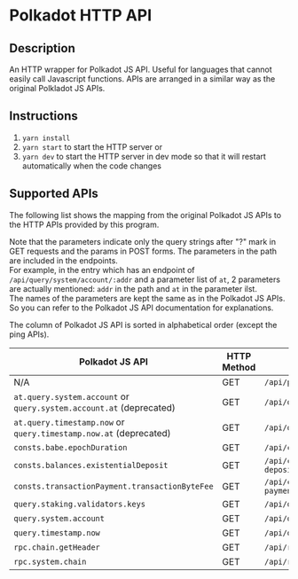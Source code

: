 # Polkadot HTTP API

## Description
An HTTP wrapper for Polkadot JS API. Useful for languages that cannot easily call Javascript functions. APIs are arranged in a similar way as the original Polkladot JS APIs.

## Instructions

1.  `yarn install`
2.  `yarn start` to start the HTTP server or
3.  `yarn dev` to start the HTTP server in dev mode so that it will restart automatically when the code changes

## Supported APIs

The following list shows the mapping from the original Polkadot JS APIs to the HTTP APIs provided by this program.

Note that the parameters indicate only the query strings after "?" mark in GET requests and the params in POST forms. The parameters in the path are included in the endpoints.  
For example, in the entry which has an endpoint of `/api/query/system/account/:addr` and a parameter list of `at`, 2 parameters are actually mentioned: `addr` in the path and `at` in the parameter ilst.  
The names of the parameters are kept the same as in the Polkadot JS APIs. So you can refer to the Polkadot JS API documentation for explanations.

The column of Polkadot JS API is sorted in alphabetical order (except the ping APIs).

|Polkadot JS API|HTTP Method|HTTP Endpoint|Parameters|
|-|-|-|-|
|N/A|GET|`/api/ping`||
|`at.query.system.account` or `query.system.account.at` (deprecated)|GET|`/api/query/system/account/:addr`|`at`|
|`at.query.timestamp.now` or `query.timestamp.now.at` (deprecated)|GET|`/api/query/timestamp/now`|`at`|
|`consts.babe.epochDuration`|GET|`/api/consts/babe/epoch-duration`||
|`consts.balances.existentialDeposit`|GET|`/api/consts/balances/existential-deposit`||
|`consts.transactionPayment.transactionByteFee`|GET|`/api/consts/transaction-payment/transaction-byte-fee`||
|`query.staking.validators.keys`|GET|`/api/query/staking/validators/keys`||
|`query.system.account`|GET|`/api/query/system/account/:addr`||
|`query.timestamp.now`|GET|`/api/query/timestamp/now`||
|`rpc.chain.getHeader`|GET|`/api/rpc/chain/header`||
|`rpc.system.chain`|GET|`/api/rpc/system/chain`||